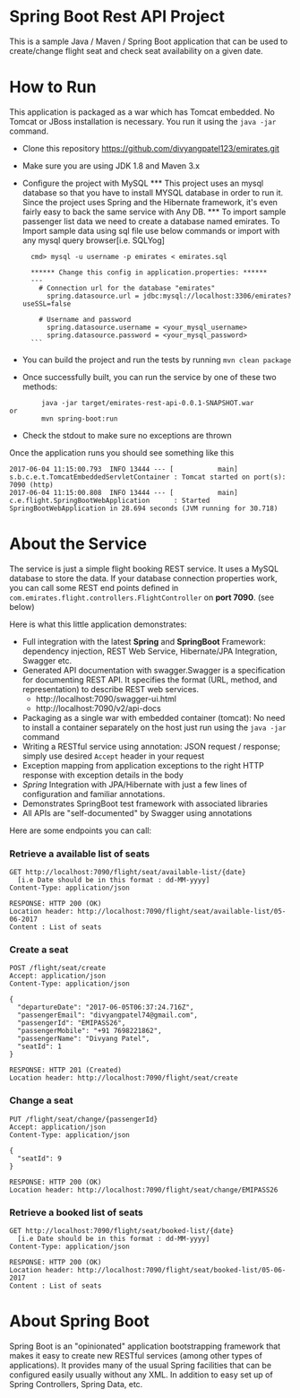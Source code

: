 # Spring Boot Rest API Project

This is a sample Java / Maven / Spring Boot application that can be used to create/change flight seat and check seat availability on a given date.

# How to Run

This application is packaged as a war which has Tomcat embedded. No Tomcat or JBoss installation is necessary. You run it using the ```java -jar``` command.

* Clone this repository 
	https://github.com/divyangpatel123/emirates.git	
* Make sure you are using JDK 1.8 and Maven 3.x
* Configure the project with MySQL
    *** This project uses an mysql database so that you have to install MYSQL database in order to run it. Since the project uses Spring and the   	   		Hibernate framework, it's even fairly easy to back the same service with Any DB. 
    *** To import sample passenger list data we need to create a database named emirates. To Import sample data using sql file use below commands or 	   		import with any mysql query browser[i.e. SQLYog]
    	
    	cmd> mysql -u username -p emirates < emirates.sql 
		
		****** Change this config in application.properties: ******
		---
		  # Connection url for the database "emirates"
			spring.datasource.url = jdbc:mysql://localhost:3306/emirates?useSSL=false
		
		  # Username and password
			spring.datasource.username = <your_mysql_username>
			spring.datasource.password = <your_mysql_password>
		```
* You can build the project and run the tests by running ```mvn clean package```
* Once successfully built, you can run the service by one of these two methods:
```
        java -jar target/emirates-rest-api-0.0.1-SNAPSHOT.war
or
        mvn spring-boot:run
```
* Check the stdout to make sure no exceptions are thrown

Once the application runs you should see something like this

```
2017-06-04 11:15:00.793  INFO 13444 --- [           main] s.b.c.e.t.TomcatEmbeddedServletContainer : Tomcat started on port(s): 7090 (http)
2017-06-04 11:15:00.808  INFO 13444 --- [           main] c.e.flight.SpringBootWebApplication      : Started SpringBootWebApplication in 28.694 seconds (JVM running for 30.718)
```

# About the Service

The service is just a simple flight booking REST service. It uses a MySQL database to store the data. If your database connection properties work, you can call some REST end points defined in ```com.emirates.flight.controllers.FlightController``` on **port 7090**. (see below)
 
Here is what this little application demonstrates: 

* Full integration with the latest **Spring** and **SpringBoot** Framework: dependency injection, REST Web Service, Hibernate/JPA Integration, Swagger etc.
* Generated API documentation with swagger.Swagger is a specification for documenting REST API. It specifies the format (URL, method, and representation) to describe REST web services.
	- http://localhost:7090/swagger-ui.html 
	- http://localhost:7090/v2/api-docs
* Packaging as a single war with embedded container (tomcat): No need to install a container separately on the host just run using the ``java -jar`` command
* Writing a RESTful service using annotation: JSON request / response; simply use desired ``Accept`` header in your request
* Exception mapping from application exceptions to the right HTTP response with exception details in the body
* *Spring* Integration with JPA/Hibernate with just a few lines of configuration and familiar annotations. 
* Demonstrates SpringBoot test framework with associated libraries
* All APIs are "self-documented" by Swagger using annotations 

Here are some endpoints you can call:

### Retrieve a available list of seats

```
GET http://localhost:7090/flight/seat/available-list/{date}
  [i.e Date should be in this format : dd-MM-yyyy]
Content-Type: application/json

RESPONSE: HTTP 200 (OK)
Location header: http://localhost:7090/flight/seat/available-list/05-06-2017
Content : List of seats 
```

### Create a seat

```
POST /flight/seat/create
Accept: application/json
Content-Type: application/json

{
  "departureDate": "2017-06-05T06:37:24.716Z",
  "passengerEmail": "divyangpatel74@gmail.com",
  "passengerId": "EMIPASS26",
  "passengerMobile": "+91 7698221862",
  "passengerName": "Divyang Patel",
  "seatId": 1
}

RESPONSE: HTTP 201 (Created)
Location header: http://localhost:7090/flight/seat/create
```
### Change a seat

```
PUT /flight/seat/change/{passengerId}
Accept: application/json
Content-Type: application/json

{
  "seatId": 9
}

RESPONSE: HTTP 200 (OK)
Location header: http://localhost:7090/flight/seat/change/EMIPASS26
```

### Retrieve a booked list of seats

```
GET http://localhost:7090/flight/seat/booked-list/{date}
  [i.e Date should be in this format : dd-MM-yyyy]
Content-Type: application/json

RESPONSE: HTTP 200 (OK)
Location header: http://localhost:7090/flight/seat/booked-list/05-06-2017
Content : List of seats 
```

# About Spring Boot

Spring Boot is an "opinionated" application bootstrapping framework that makes it easy to create new RESTful services (among other types of applications). It provides many of the usual Spring facilities that can be configured easily usually without any XML. In addition to easy set up of Spring Controllers, Spring Data, etc.



